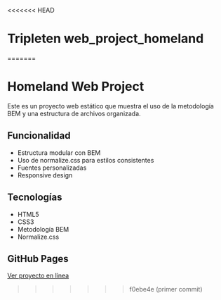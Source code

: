<<<<<<< HEAD
# Tripleten web_project_homeland
=======
# Homeland Web Project

Este es un proyecto web estático que muestra el uso de la metodología BEM y una estructura de archivos organizada.

## Funcionalidad

- Estructura modular con BEM
- Uso de normalize.css para estilos consistentes
- Fuentes personalizadas
- Responsive design

## Tecnologías

- HTML5
- CSS3
- Metodología BEM
- Normalize.css

## GitHub Pages

[Ver proyecto en línea](https://tuusuario.github.io/web_project_homeland)
>>>>>>> f0ebe4e (primer commit)
